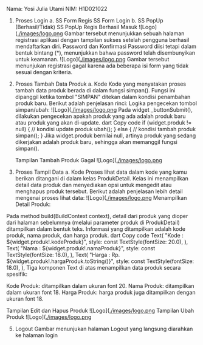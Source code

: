 Nama: Yosi Julia Utami
NIM: H1D021022

1. Proses Login
   a. SS Form Regis
      SS Form Login
   b. SS PopUp (Berhasil/Tidak)
      SS PopUp Regis Berhasil Masuk
   ![Logo]([./images/logo.png](https://github.com/yosijulia31/LabMobile5_YosiJuliaUtami_D/blob/main/Dokumentasi/Screenshot%20(128).png)
   Gambar tersebut menunjukkan sebuah halaman registrasi aplikasi dengan tampilan sukses setelah pengguna berhasil mendaftarkan diri. Password dan Konfirmasi Password diisi tetapi dalam bentuk bintang (*), menunjukkan bahwa password telah disembunyikan untuk keamanan.
  ![Logo]([./images/logo.png](https://github.com/yosijulia31/LabMobile5_YosiJuliaUtami_D/blob/main/Dokumentasi/Screenshot%20(129).png)
   Gambar tersebut menunjukan registrasi gagal karena ada beberapa isi form yang tidak sesuai dengan kriteria.

3. Proses Tambah Data Produk
   a. Kode
       Kode yang menyatakan proses tambah data produk berada di dalam fungsi simpan(). Fungsi ini dipanggil ketika tombol "SIMPAN" ditekan dalam kondisi penambahan produk baru. Berikut adalah penjelasan rinci:
    Logika pengecekan tombol simpan/ubah:
      ![Logo]([./images/logo.png](https://github.com/yosijulia31/LabMobile5_YosiJuliaUtami_D/blob/main/Dokumentasi/Screenshot%20(133).png)
    Pada widget _buttonSubmit(), dilakukan pengecekan apakah produk yang ada adalah produk baru atau produk yang akan di-update.
    dart
    Copy code
    if (widget.produk != null) {
      // kondisi update produk
      ubah();
    } else {
      // kondisi tambah produk
      simpan();
    }
    Jika widget.produk bernilai null, artinya produk yang sedang dikerjakan adalah produk baru, sehingga akan memanggil fungsi simpan().

   Tampilan Tambah Produk Gagal
  ![Logo]([./images/logo.png](https://github.com/yosijulia31/LabMobile5_YosiJuliaUtami_D/blob/main/Dokumentasi/Screenshot%20(132).png)
4. Proses Tampil Data
   a. Kode
      Proses lihat data dalam kode yang kamu berikan ditangani di dalam kelas ProdukDetail. Kelas ini menampilkan detail data produk dan menyediakan opsi untuk mengedit atau menghapus produk tersebut. Berikut adalah penjelasan lebih detail mengenai proses lihat data:
  ![Logo]([./images/logo.png](https://github.com/yosijulia31/LabMobile5_YosiJuliaUtami_D/blob/main/Dokumentasi/Screenshot%20(117).png)
Menampilkan Detail Produk:

Pada method build(BuildContext context), detail dari produk yang dioper dari halaman sebelumnya (melalui parameter produk di ProdukDetail) ditampilkan dalam bentuk teks. Informasi yang ditampilkan adalah kode produk, nama produk, dan harga produk.
dart
Copy code
Text(
  "Kode : ${widget.produk!.kodeProduk}",
  style: const TextStyle(fontSize: 20.0),
),
Text(
  "Nama : ${widget.produk!.namaProduk}",
  style: const TextStyle(fontSize: 18.0),
),
Text(
  "Harga : Rp. ${widget.produk!.hargaProduk.toString()}",
  style: const TextStyle(fontSize: 18.0),
),
Tiga komponen Text di atas menampilkan data produk secara spesifik:

Kode Produk: ditampilkan dalam ukuran font 20.
Nama Produk: ditampilkan dalam ukuran font 18.
Harga Produk: harga produk juga ditampilkan dengan ukuran font 18.

Tampilan Edit dan Hapus Produk
  ![Logo]([./images/logo.png](https://github.com/yosijulia31/LabMobile5_YosiJuliaUtami_D/blob/main/Dokumentasi/Screenshot%20(119).png)
  Tampilan Ubah Produk
    ![Logo]([./images/logo.png](https://github.com/yosijulia31/LabMobile5_YosiJuliaUtami_D/blob/main/Dokumentasi/Screenshot%20(120).png)
    
5. Logout
   Gambar menunjukan halaman Logout yang langsung diarahkan ke halaman login

   
